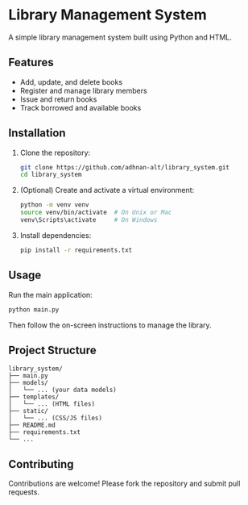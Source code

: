 # Library Management System

A simple library management system built using Python and HTML.

## Features

- Add, update, and delete books
- Register and manage library members
- Issue and return books
- Track borrowed and available books

## Installation

1. Clone the repository:
   ```bash
   git clone https://github.com/adhnan-alt/library_system.git
   cd library_system
   ```
2. (Optional) Create and activate a virtual environment:
   ```bash
   python -m venv venv
   source venv/bin/activate  # On Unix or Mac
   venv\Scripts\activate     # On Windows
   ```
3. Install dependencies:
   ```bash
   pip install -r requirements.txt
   ```

## Usage

Run the main application:
```bash
python main.py
```
Then follow the on-screen instructions to manage the library.

## Project Structure

```
library_system/
├── main.py
├── models/
│   └── ... (your data models)
├── templates/
│   └── ... (HTML files)
├── static/
│   └── ... (CSS/JS files)
├── README.md
├── requirements.txt
└── ...
```

## Contributing

Contributions are welcome! Please fork the repository and submit pull requests.

